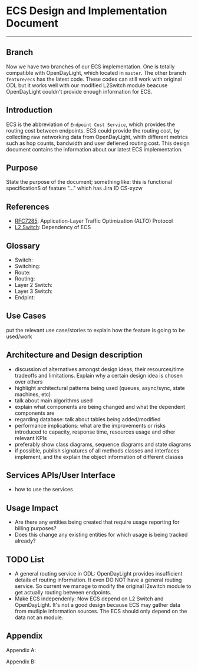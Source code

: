 # ECS Design and Implementation Document
----

## Branch

Now we have two branches of our ECS implementation. One is totally compatible with OpenDayLight, which located in `master`. The other branch `feature/ecs` has the latest code. These codes can still work with original ODL but it works well with our modified L2Switch module beacuse OpenDayLight couldn't provide enough information for ECS.

## Introduction

ECS is the abbreviation of `Endpoint Cost Service`, which provides the routing cost between endpoints. ECS could provide the routing cost, by collecting raw networking data from OpenDayLight, whith different metrics such as hop counts, bandwidth and user defiened routing cost. This design document contains the information about our latest ECS implementation. 

## Purpose

State the purpose of the document; something like: this is functional specificationS of feature "..." which has Jira ID CS-xyzw

## References

* [RFC7285](https://tools.ietf.org/html/rfc7285): Application-Layer Traffic Optimization (ALTO) Protocol
* [L2 Switch](https://wiki.opendaylight.org/view/L2_Switch:Main): Dependency of ECS 

## Glossary

* Switch:
* Switching:
* Route:
* Routing:
* Layer 2 Switch:
* Layer 3 Switch:
* Endpint:

## Use Cases

put the relevant use case/stories to explain how the feature is going to be used/work

## Architecture and Design description

* discussion of alternatives amongst design ideas, their resources/time tradeoffs and limitations. Explain why a certain design idea is chosen over others
* highlight architectural patterns being used (queues, async/sync, state machines, etc)
* talk about main algorithms used
* explain what components are being changed and what the dependent components are
* regarding database: talk about tables being added/modified
* performance implications: what are the improvements or risks introduced to capacity, response time, resources usage and other relevant KPIs
* preferably show class diagrams, sequence diagrams and state diagrams
* if possible, publish signatures of all methods classes and interfaces implement, and the explain the object information of different classes

## Services APIs/User Interface

* how to use the services

## Usage Impact

* Are there any entities being created that require usage reporting for billing purposes? 
* Does this change any existing entities for which usage is being tracked already?

## TODO List

* A general routing service in ODL: OpenDayLight provides insufficient details of routing information. It even DO NOT have a general routing service. So current we manage to modify the original l2switch module to get actually routing between endpoints.
* Make ECS independenly: Now ECS depend on L2 Switch and OpenDayLight. It's not a good design because ECS may gather data from mutliple information sources. The ECS should only depend on the data not an module.

## Appendix

Appendix A:

Appendix B:
